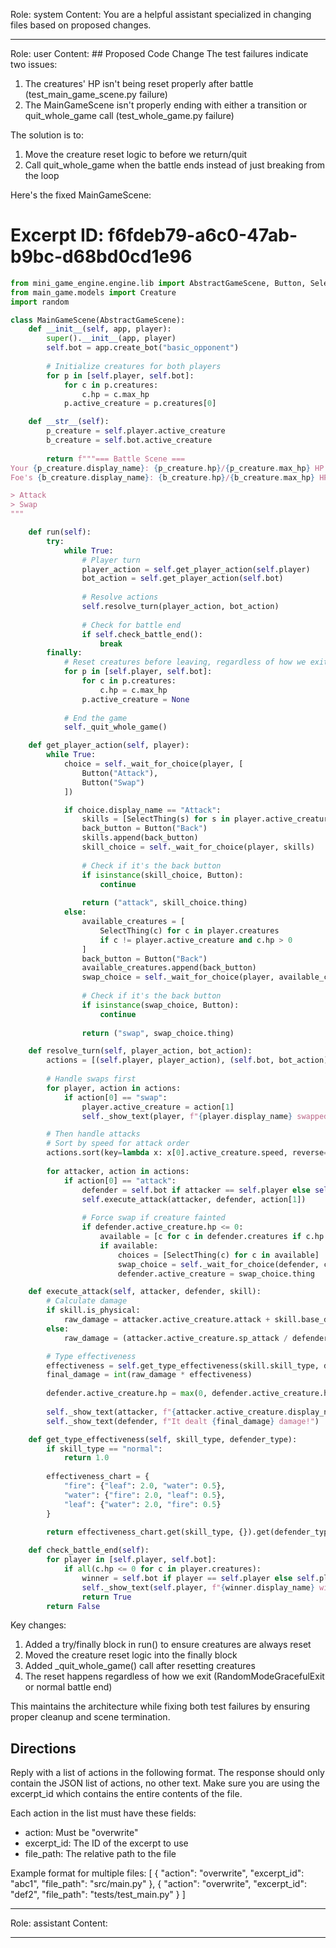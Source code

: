 Role: system
Content: You are a helpful assistant specialized in changing files based on proposed changes.
__________________
Role: user
Content: ## Proposed Code Change
The test failures indicate two issues:

1. The creatures' HP isn't being reset properly after battle (test_main_game_scene.py failure)
2. The MainGameScene isn't properly ending with either a transition or quit_whole_game call (test_whole_game.py failure)

The solution is to:
1. Move the creature reset logic to before we return/quit
2. Call quit_whole_game when the battle ends instead of just breaking from the loop

Here's the fixed MainGameScene:

# Excerpt ID: f6fdeb79-a6c0-47ab-b9bc-d68bd0cd1e96
```python main_game/scenes/main_game_scene.py
from mini_game_engine.engine.lib import AbstractGameScene, Button, SelectThing
from main_game.models import Creature
import random

class MainGameScene(AbstractGameScene):
    def __init__(self, app, player):
        super().__init__(app, player)
        self.bot = app.create_bot("basic_opponent")
        
        # Initialize creatures for both players
        for p in [self.player, self.bot]:
            for c in p.creatures:
                c.hp = c.max_hp
            p.active_creature = p.creatures[0]

    def __str__(self):
        p_creature = self.player.active_creature
        b_creature = self.bot.active_creature
        
        return f"""=== Battle Scene ===
Your {p_creature.display_name}: {p_creature.hp}/{p_creature.max_hp} HP
Foe's {b_creature.display_name}: {b_creature.hp}/{b_creature.max_hp} HP

> Attack
> Swap
"""

    def run(self):
        try:
            while True:
                # Player turn
                player_action = self.get_player_action(self.player)
                bot_action = self.get_player_action(self.bot)
                
                # Resolve actions
                self.resolve_turn(player_action, bot_action)
                
                # Check for battle end
                if self.check_battle_end():
                    break
        finally:
            # Reset creatures before leaving, regardless of how we exit
            for p in [self.player, self.bot]:
                for c in p.creatures:
                    c.hp = c.max_hp
                p.active_creature = None
            
            # End the game
            self._quit_whole_game()

    def get_player_action(self, player):
        while True:
            choice = self._wait_for_choice(player, [
                Button("Attack"),
                Button("Swap")
            ])

            if choice.display_name == "Attack":
                skills = [SelectThing(s) for s in player.active_creature.skills]
                back_button = Button("Back")
                skills.append(back_button)
                skill_choice = self._wait_for_choice(player, skills)
                
                # Check if it's the back button
                if isinstance(skill_choice, Button):
                    continue
                    
                return ("attack", skill_choice.thing)
            else:
                available_creatures = [
                    SelectThing(c) for c in player.creatures 
                    if c != player.active_creature and c.hp > 0
                ]
                back_button = Button("Back")
                available_creatures.append(back_button)
                swap_choice = self._wait_for_choice(player, available_creatures)
                
                # Check if it's the back button
                if isinstance(swap_choice, Button):
                    continue
                    
                return ("swap", swap_choice.thing)

    def resolve_turn(self, player_action, bot_action):
        actions = [(self.player, player_action), (self.bot, bot_action)]
        
        # Handle swaps first
        for player, action in actions:
            if action[0] == "swap":
                player.active_creature = action[1]
                self._show_text(player, f"{player.display_name} swapped to {action[1].display_name}!")

        # Then handle attacks
        # Sort by speed for attack order
        actions.sort(key=lambda x: x[0].active_creature.speed, reverse=True)
        
        for attacker, action in actions:
            if action[0] == "attack":
                defender = self.bot if attacker == self.player else self.player
                self.execute_attack(attacker, defender, action[1])
                
                # Force swap if creature fainted
                if defender.active_creature.hp <= 0:
                    available = [c for c in defender.creatures if c.hp > 0]
                    if available:
                        choices = [SelectThing(c) for c in available]
                        swap_choice = self._wait_for_choice(defender, choices)
                        defender.active_creature = swap_choice.thing

    def execute_attack(self, attacker, defender, skill):
        # Calculate damage
        if skill.is_physical:
            raw_damage = attacker.active_creature.attack + skill.base_damage - defender.active_creature.defense
        else:
            raw_damage = (attacker.active_creature.sp_attack / defender.active_creature.sp_defense) * skill.base_damage

        # Type effectiveness
        effectiveness = self.get_type_effectiveness(skill.skill_type, defender.active_creature.creature_type)
        final_damage = int(raw_damage * effectiveness)
        
        defender.active_creature.hp = max(0, defender.active_creature.hp - final_damage)
        
        self._show_text(attacker, f"{attacker.active_creature.display_name} used {skill.display_name}!")
        self._show_text(defender, f"It dealt {final_damage} damage!")

    def get_type_effectiveness(self, skill_type, defender_type):
        if skill_type == "normal":
            return 1.0
        
        effectiveness_chart = {
            "fire": {"leaf": 2.0, "water": 0.5},
            "water": {"fire": 2.0, "leaf": 0.5},
            "leaf": {"water": 2.0, "fire": 0.5}
        }
        
        return effectiveness_chart.get(skill_type, {}).get(defender_type, 1.0)

    def check_battle_end(self):
        for player in [self.player, self.bot]:
            if all(c.hp <= 0 for c in player.creatures):
                winner = self.bot if player == self.player else self.player
                self._show_text(self.player, f"{winner.display_name} wins!")
                return True
        return False
```

Key changes:
1. Added a try/finally block in run() to ensure creatures are always reset
2. Moved the creature reset logic into the finally block
3. Added _quit_whole_game() call after resetting creatures
4. The reset happens regardless of how we exit (RandomModeGracefulExit or normal battle end)

This maintains the architecture while fixing both test failures by ensuring proper cleanup and scene termination.

## Directions
Reply with a list of actions in the following format. The response should only contain the JSON list of actions, no other text.
Make sure you are using the excerpt_id which contains the entire contents of the file.

Each action in the list must have these fields:
- action: Must be "overwrite"
- excerpt_id: The ID of the excerpt to use
- file_path: The relative path to the file

Example format for multiple files:
[
    {
        "action": "overwrite",
        "excerpt_id": "abc1",
        "file_path": "src/main.py"
    },
    {
        "action": "overwrite",
        "excerpt_id": "def2",
        "file_path": "tests/test_main.py"
    }
]
__________________
Role: assistant
Content: 
__________________
